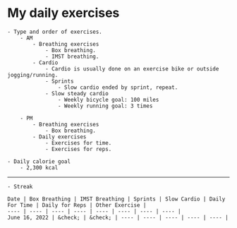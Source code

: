 # My daily exercises

	- Type and order of exercises.
		- AM
			- Breathing exercises
				- Box breathing.
				- IMST breathing.
			- Cardio
				- Cardio is usually done on an exercise bike or outside jogging/running.
				- Sprints
					- Slow cardio ended by sprint, repeat.
				- Slow steady cardio
					- Weekly bicycle goal: 100 miles
					- Weekly running goal: 3 times

		- PM
			- Breathing exercises
				- Box breathing.
			- Daily exercises
				- Exercises for time.
				- Exercises for reps.

	- Daily calorie goal
		- 2,300 kcal

------------

	- Streak

	Date | Box Breathing | IMST Breathing | Sprints | Slow Cardio | Daily For Time | Daily for Reps | Other Exercise |
	---- | ---- | ---- | ---- | ---- | ---- | ---- | ---- |
	June 16, 2022 | &check; | &check; | ---- | ---- | ---- | ---- | ---- |

